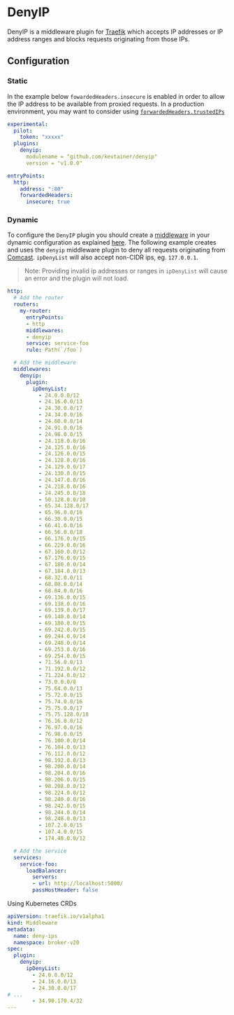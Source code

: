 # DenyIP

DenyIP is a middleware plugin for [Traefik](https://github.com/traefik/traefik) which accepts IP addresses or IP address ranges and blocks requests originating from those IPs.

## Configuration

### Static

In the example below `fowardedHeaders.insecure` is enabled in order to allow the IP address to be available from proxied requests. In a production environment, you may want to consider using [`forwardedHeaders.trustedIPs`](https://docs.traefik.io/routing/entrypoints/#forwarded-headers)

```yaml
experimental:
  pilot:
    token: "xxxxx"
  plugins:
    denyip:
      modulename = "github.com/kevtainer/denyip"
      version = "v1.0.0"

entryPoints:
  http:
    address: ":80"
    forwardedHeaders:
      insecure: true
```

### Dynamic

To configure the `DenyIP` plugin you should create a [middleware](https://docs.traefik.io/middlewares/overview/) in your dynamic configuration as explained [here](https://docs.traefik.io/middlewares/overview/). The following example creates and uses the `denyip` middleware plugin to deny all requests originating from [Comcast](https://postmaster.comcast.net/dynamic-IP-ranges.html). `ipDenyList` will also accept non-CIDR ips, eg. `127.0.0.1`.

> Note: Providing invalid ip addresses or ranges in `ipDenyList` will cause an error and the plugin will not load.

```yaml
http:
  # Add the router
  routers:
    my-router:
      entryPoints:
      - http
      middlewares:
      - denyip
      service: service-foo
      rule: Path(`/foo`)

  # Add the middleware
  middlewares:
    denyip:
      plugin:
        ipDenyList:
          - 24.0.0.0/12
          - 24.16.0.0/13
          - 24.30.0.0/17
          - 24.34.0.0/16
          - 24.60.0.0/14
          - 24.91.0.0/16
          - 24.98.0.0/15
          - 24.118.0.0/16
          - 24.125.0.0/16
          - 24.126.0.0/15
          - 24.128.0.0/16
          - 24.129.0.0/17
          - 24.130.0.0/15
          - 24.147.0.0/16
          - 24.218.0.0/16
          - 24.245.0.0/18
          - 50.128.0.0/10
          - 65.34.128.0/17
          - 65.96.0.0/16
          - 66.30.0.0/15
          - 66.41.0.0/16
          - 66.56.0.0/18
          - 66.176.0.0/15
          - 66.229.0.0/16
          - 67.160.0.0/12
          - 67.176.0.0/15
          - 67.180.0.0/14
          - 67.184.0.0/13
          - 68.32.0.0/11
          - 68.80.0.0/14
          - 68.84.0.0/16
          - 69.136.0.0/15
          - 69.138.0.0/16
          - 69.139.0.0/17
          - 69.140.0.0/14
          - 69.180.0.0/15
          - 69.242.0.0/15
          - 69.244.0.0/14
          - 69.248.0.0/14
          - 69.253.0.0/16
          - 69.254.0.0/15
          - 71.56.0.0/13
          - 71.192.0.0/12
          - 71.224.0.0/12
          - 73.0.0.0/8
          - 75.64.0.0/13
          - 75.72.0.0/15
          - 75.74.0.0/16
          - 75.75.0.0/17
          - 75.75.128.0/18
          - 76.16.0.0/12
          - 76.97.0.0/16
          - 76.98.0.0/15
          - 76.100.0.0/14
          - 76.104.0.0/13
          - 76.112.0.0/12
          - 98.192.0.0/13
          - 98.200.0.0/14
          - 98.204.0.0/16
          - 98.206.0.0/15
          - 98.208.0.0/12
          - 98.224.0.0/12
          - 98.240.0.0/16
          - 98.242.0.0/15
          - 98.244.0.0/14
          - 98.248.0.0/13
          - 107.2.0.0/15
          - 107.4.0.0/15
          - 174.48.0.0/12

  # Add the service
  services:
    service-foo:
      loadBalancer:
        servers:
        - url: http://localhost:5000/
        passHostHeader: false
```

Using Kubernetes CRDs

```yaml
apiVersion: traefik.io/v1alpha1
kind: Middleware
metadata:
  name: deny-ips
  namespace: broker-v20
spec:
  plugin:
    denyip:
      ipDenyList:
        - 24.0.0.0/12
        - 24.16.0.0/13
        - 24.30.0.0/17
# ...
        - 34.90.170.4/32
---

```
